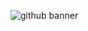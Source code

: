 ![github banner](https://github.com/YungJoshyyy/YungJoshyyy/assets/42492297/e24c88e2-7347-4ec6-b8fa-a3fac31fdf14)
